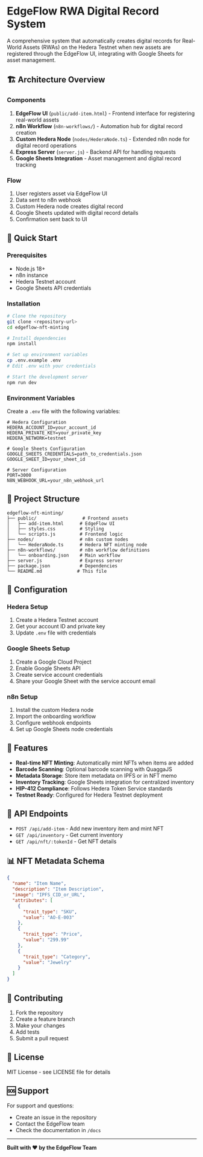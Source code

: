 # EdgeFlow RWA Digital Record System

A comprehensive system that automatically creates digital records for Real-World Assets (RWAs) on the Hedera Testnet when new assets are registered through the EdgeFlow UI, integrating with Google Sheets for asset management.

## 🏗️ Architecture Overview

### Components

1. **EdgeFlow UI** (`public/add-item.html`) - Frontend interface for registering real-world assets
2. **n8n Workflow** (`n8n-workflows/`) - Automation hub for digital record creation
3. **Custom Hedera Node** (`nodes/HederaNode.ts`) - Extended n8n node for digital record operations
4. **Express Server** (`server.js`) - Backend API for handling requests
5. **Google Sheets Integration** - Asset management and digital record tracking

### Flow

1. User registers asset via EdgeFlow UI
2. Data sent to n8n webhook
3. Custom Hedera node creates digital record
4. Google Sheets updated with digital record details
5. Confirmation sent back to UI

## 🚀 Quick Start

### Prerequisites

- Node.js 18+
- n8n instance
- Hedera Testnet account
- Google Sheets API credentials

### Installation

```bash
# Clone the repository
git clone <repository-url>
cd edgeflow-nft-minting

# Install dependencies
npm install

# Set up environment variables
cp .env.example .env
# Edit .env with your credentials

# Start the development server
npm run dev
```

### Environment Variables

Create a `.env` file with the following variables:

```env
# Hedera Configuration
HEDERA_ACCOUNT_ID=your_account_id
HEDERA_PRIVATE_KEY=your_private_key
HEDERA_NETWORK=testnet

# Google Sheets Configuration
GOOGLE_SHEETS_CREDENTIALS=path_to_credentials.json
GOOGLE_SHEET_ID=your_sheet_id

# Server Configuration
PORT=3000
N8N_WEBHOOK_URL=your_n8n_webhook_url
```

## 📁 Project Structure

```
edgeflow-nft-minting/
├── public/                 # Frontend assets
│   ├── add-item.html      # EdgeFlow UI
│   ├── styles.css         # Styling
│   └── scripts.js         # Frontend logic
├── nodes/                 # n8n custom nodes
│   └── HederaNode.ts      # Hedera NFT minting node
├── n8n-workflows/         # n8n workflow definitions
│   └── onboarding.json    # Main workflow
├── server.js              # Express server
├── package.json           # Dependencies
└── README.md             # This file
```

## 🔧 Configuration

### Hedera Setup

1. Create a Hedera Testnet account
2. Get your account ID and private key
3. Update `.env` file with credentials

### Google Sheets Setup

1. Create a Google Cloud Project
2. Enable Google Sheets API
3. Create service account credentials
4. Share your Google Sheet with the service account email

### n8n Setup

1. Install the custom Hedera node
2. Import the onboarding workflow
3. Configure webhook endpoints
4. Set up Google Sheets node credentials

## 🎯 Features

- **Real-time NFT Minting**: Automatically mint NFTs when items are added
- **Barcode Scanning**: Optional barcode scanning with QuaggaJS
- **Metadata Storage**: Store item metadata on IPFS or in NFT memo
- **Inventory Tracking**: Google Sheets integration for centralized inventory
- **HIP-412 Compliance**: Follows Hedera Token Service standards
- **Testnet Ready**: Configured for Hedera Testnet deployment

## 🔗 API Endpoints

- `POST /api/add-item` - Add new inventory item and mint NFT
- `GET /api/inventory` - Get current inventory
- `GET /api/nft/:tokenId` - Get NFT details

## 📊 NFT Metadata Schema

```json
{
  "name": "Item Name",
  "description": "Item Description",
  "image": "IPFS_CID_or_URL",
  "attributes": [
    {
      "trait_type": "SKU",
      "value": "AO-E-003"
    },
    {
      "trait_type": "Price",
      "value": "299.99"
    },
    {
      "trait_type": "Category",
      "value": "Jewelry"
    }
  ]
}
```

## 🤝 Contributing

1. Fork the repository
2. Create a feature branch
3. Make your changes
4. Add tests
5. Submit a pull request

## 📄 License

MIT License - see LICENSE file for details

## 🆘 Support

For support and questions:
- Create an issue in the repository
- Contact the EdgeFlow team
- Check the documentation in `/docs`

---

**Built with ❤️ by the EdgeFlow Team** 
